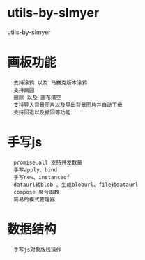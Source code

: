 # utils-by-slmyer

utils-by-slmyer

# 画板功能

```
  支持涂鸦 以及 马赛克版本涂鸦
  支持画圆
  删除 以及 画布清空
  支持导入背景图片以及导出背景图片并自动下载
  支持回退以及撤回等功能
```

# 手写js

```
  promise.all 支持并发数量
  手写apply、bind
  手写new、instanceof
  dataurl转blob 、生成bloburl、file转dataurl
  compose 聚合函数
  简易的模式管理器
```

# 数据结构

```
  手写js对象版栈操作
```
